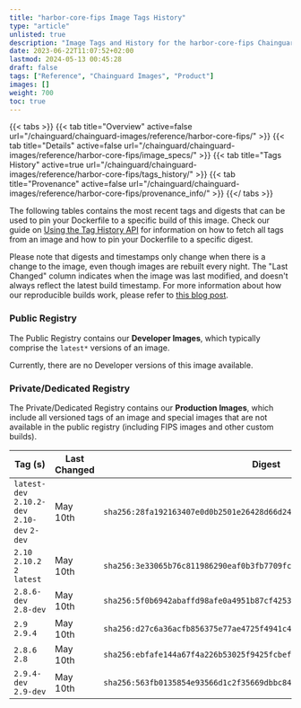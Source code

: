 ```yaml
---
title: "harbor-core-fips Image Tags History"
type: "article"
unlisted: true
description: "Image Tags and History for the harbor-core-fips Chainguard Image"
date: 2023-06-22T11:07:52+02:00
lastmod: 2024-05-13 00:45:28
draft: false
tags: ["Reference", "Chainguard Images", "Product"]
images: []
weight: 700
toc: true
---
```


{{< tabs >}}
{{< tab title="Overview" active=false url="/chainguard/chainguard-images/reference/harbor-core-fips/" >}}
{{< tab title="Details" active=false url="/chainguard/chainguard-images/reference/harbor-core-fips/image_specs/" >}}
{{< tab title="Tags History" active=true url="/chainguard/chainguard-images/reference/harbor-core-fips/tags_history/" >}}
{{< tab title="Provenance" active=false url="/chainguard/chainguard-images/reference/harbor-core-fips/provenance_info/" >}}
{{</ tabs >}}

The following tables contains the most recent tags and digests that can be used to pin your Dockerfile to a specific build of this image. Check our guide on [Using the Tag History API](/chainguard/chainguard-images/using-the-tag-history-api/) for information on how to fetch all tags from an image and how to pin your Dockerfile to a specific digest.

Please note that digests and timestamps only change when there is a change to the image, even though images are rebuilt every night. The "Last Changed" column indicates when the image was last modified, and doesn't always reflect the latest build timestamp. For more information about how our reproducible builds work, please refer to [this blog post](https://www.chainguard.dev/unchained/reproducing-chainguards-reproducible-image-builds).

### Public Registry
The Public Registry contains our **Developer Images**, which typically comprise the `latest*` versions of an image.

Currently, there are no Developer versions of this image available.

### Private/Dedicated Registry
The Private/Dedicated Registry contains our **Production Images**, which include all versioned tags of an image and special images that are not available in the public registry (including FIPS images and other custom builds).

| Tag (s)                                       | Last Changed | Digest                                                                    |
|-----------------------------------------------|--------------|---------------------------------------------------------------------------|
|  `latest-dev` `2.10.2-dev` `2.10-dev` `2-dev` | May 10th     | `sha256:28fa192163407e0d0b2501e26428d66d24c0ada24374d8d7c46a11c7c2886576` |
|  `2.10` `2.10.2` `2` `latest`                 | May 10th     | `sha256:3e33065b76c811986290eaf0b3fb7709fc3e3922128a746b4f5a853abbe04d32` |
|  `2.8.6-dev` `2.8-dev`                        | May 10th     | `sha256:5f0b6942abaffd98afe0a4951b87cf4253b5831b3f56fdd44f70d9922e5512b5` |
|  `2.9` `2.9.4`                                | May 10th     | `sha256:d27c6a36acfb856375e77ae4725f4941c4d6b5c4f2dbf9505791f0437f771dae` |
|  `2.8.6` `2.8`                                | May 10th     | `sha256:ebfafe144a67f4a226b53025f9425fcbef219cd4aa2c6ee7420583c22f89c127` |
|  `2.9.4-dev` `2.9-dev`                        | May 10th     | `sha256:563fb0135854e93566d1c2f35669dbbc84df7cb63a4226eb10a6d06a0f6ce067` |

